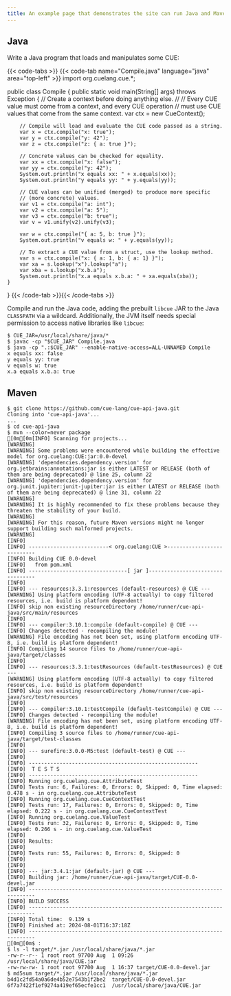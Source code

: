 ```yaml
---
title: An example page that demonstrates the site can run Java and Maven
---
```


## Java

Write a Java program that loads and manipulates some CUE:

{{< code-tabs >}}
{{< code-tab name="Compile.java" language="java" area="top-left" >}}
import org.cuelang.cue.*;

public class Compile {
    public static void main(String[] args) throws Exception {
        // Create a context before doing anything else.
        //
        // Every CUE value must come from a context, and every CUE operation
        // must use CUE values that come from the same context.
        var ctx = new CueContext();


        // Compile will load and evaluate the CUE code passed as a string.
        var x = ctx.compile("x: true");
        var y = ctx.compile("y: 42");
        var z = ctx.compile("z: { a: true }");

        // Concrete values can be checked for equality.
        var xx = ctx.compile("x: false");
        var yy = ctx.compile("y: 42");
        System.out.println("x equals xx: " + x.equals(xx));
        System.out.println("y equals yy: " + y.equals(yy));

        // CUE values can be unified (merged) to produce more specific
        // (more concrete) values.
        var v1 = ctx.compile("a: int");
        var v2 = ctx.compile("a: 5");
        var v3 = ctx.compile("b: true");
        var v = v1.unify(v2).unify(v3);

        var w = ctx.compile("{ a: 5, b: true }");
        System.out.println("v equals w: " + y.equals(yy));

        // To extract a CUE value from a struct, use the lookup method.
        var s = ctx.compile("x: { a: 1, b: { a: 1} }");
        var xa = s.lookup("x").lookup("a");
        var xba = s.lookup("x.b.a");
        System.out.println("x.a equals x.b.a: " + xa.equals(xba));
    }
}
{{< /code-tab >}}{{< /code-tabs >}}

Compile and run the Java code,
adding the prebuilt `libcue` JAR to the Java `CLASSPATH` via a wildcard.
Additionally, the JVM itself needs special permission to access native
libraries like `libcue`:

```text { title="TERMINAL" type="terminal" codeToCopy="Q1VFX0pBUj0vdXNyL2xvY2FsL3NoYXJlL2phdmEvKgpqYXZhYyAtY3AgIiRDVUVfSkFSIiBDb21waWxlLmphdmEKamF2YSAtY3AgIi46JENVRV9KQVIiIC0tZW5hYmxlLW5hdGl2ZS1hY2Nlc3M9QUxMLVVOTkFNRUQgQ29tcGlsZQ==" }
$ CUE_JAR=/usr/local/share/java/*
$ javac -cp "$CUE_JAR" Compile.java
$ java -cp ".:$CUE_JAR" --enable-native-access=ALL-UNNAMED Compile
x equals xx: false
y equals yy: true
v equals w: true
x.a equals x.b.a: true
```

## Maven

```text { title="TERMINAL" type="terminal" codeToCopy="Z2l0IGNsb25lIGh0dHBzOi8vZ2l0aHViLmNvbS9jdWUtbGFuZy9jdWUtYXBpLWphdmEuZ2l0CmNkIGN1ZS1hcGktamF2YQptdm4gLS1jb2xvcj1uZXZlciBwYWNrYWdlCjoKbHMgLWwgdGFyZ2V0LyouamFyIC91c3IvbG9jYWwvc2hhcmUvamF2YS8qLmphcgptZDVzdW0gdGFyZ2V0LyouamFyIC91c3IvbG9jYWwvc2hhcmUvamF2YS8qLmphcg==" }
$ git clone https://github.com/cue-lang/cue-api-java.git
Cloning into 'cue-api-java'...
...
$ cd cue-api-java
$ mvn --color=never package
[0m[0m[INFO] Scanning for projects...
[WARNING] 
[WARNING] Some problems were encountered while building the effective model for org.cuelang:CUE:jar:0.0-devel
[WARNING] 'dependencies.dependency.version' for org.jetbrains:annotations:jar is either LATEST or RELEASE (both of them are being deprecated) @ line 25, column 22
[WARNING] 'dependencies.dependency.version' for org.junit.jupiter:junit-jupiter:jar is either LATEST or RELEASE (both of them are being deprecated) @ line 31, column 22
[WARNING] 
[WARNING] It is highly recommended to fix these problems because they threaten the stability of your build.
[WARNING] 
[WARNING] For this reason, future Maven versions might no longer support building such malformed projects.
[WARNING] 
[INFO] 
[INFO] --------------------------< org.cuelang:CUE >---------------------------
[INFO] Building CUE 0.0-devel
[INFO]   from pom.xml
[INFO] --------------------------------[ jar ]---------------------------------
[INFO] 
[INFO] --- resources:3.3.1:resources (default-resources) @ CUE ---
[WARNING] Using platform encoding (UTF-8 actually) to copy filtered resources, i.e. build is platform dependent!
[INFO] skip non existing resourceDirectory /home/runner/cue-api-java/src/main/resources
[INFO] 
[INFO] --- compiler:3.10.1:compile (default-compile) @ CUE ---
[INFO] Changes detected - recompiling the module!
[WARNING] File encoding has not been set, using platform encoding UTF-8, i.e. build is platform dependent!
[INFO] Compiling 14 source files to /home/runner/cue-api-java/target/classes
[INFO] 
[INFO] --- resources:3.3.1:testResources (default-testResources) @ CUE ---
[WARNING] Using platform encoding (UTF-8 actually) to copy filtered resources, i.e. build is platform dependent!
[INFO] skip non existing resourceDirectory /home/runner/cue-api-java/src/test/resources
[INFO] 
[INFO] --- compiler:3.10.1:testCompile (default-testCompile) @ CUE ---
[INFO] Changes detected - recompiling the module!
[WARNING] File encoding has not been set, using platform encoding UTF-8, i.e. build is platform dependent!
[INFO] Compiling 3 source files to /home/runner/cue-api-java/target/test-classes
[INFO] 
[INFO] --- surefire:3.0.0-M5:test (default-test) @ CUE ---
[INFO] 
[INFO] -------------------------------------------------------
[INFO]  T E S T S
[INFO] -------------------------------------------------------
[INFO] Running org.cuelang.cue.AttributeTest
[INFO] Tests run: 6, Failures: 0, Errors: 0, Skipped: 0, Time elapsed: 0.478 s - in org.cuelang.cue.AttributeTest
[INFO] Running org.cuelang.cue.CueContextTest
[INFO] Tests run: 17, Failures: 0, Errors: 0, Skipped: 0, Time elapsed: 0.222 s - in org.cuelang.cue.CueContextTest
[INFO] Running org.cuelang.cue.ValueTest
[INFO] Tests run: 32, Failures: 0, Errors: 0, Skipped: 0, Time elapsed: 0.266 s - in org.cuelang.cue.ValueTest
[INFO] 
[INFO] Results:
[INFO] 
[INFO] Tests run: 55, Failures: 0, Errors: 0, Skipped: 0
[INFO] 
[INFO] 
[INFO] --- jar:3.4.1:jar (default-jar) @ CUE ---
[INFO] Building jar: /home/runner/cue-api-java/target/CUE-0.0-devel.jar
[INFO] ------------------------------------------------------------------------
[INFO] BUILD SUCCESS
[INFO] ------------------------------------------------------------------------
[INFO] Total time:  9.139 s
[INFO] Finished at: 2024-08-01T16:37:18Z
[INFO] ------------------------------------------------------------------------
[0m[0m$ :
$ ls -l target/*.jar /usr/local/share/java/*.jar
-rw-r--r-- 1 root root 97700 Aug  1 09:26 /usr/local/share/java/CUE.jar
-rw-rw-rw- 1 root root 97700 Aug  1 16:37 target/CUE-0.0-devel.jar
$ md5sum target/*.jar /usr/local/share/java/*.jar
b4d1c2fd54a0a6de4b52e7543b1f2be2  target/CUE-0.0-devel.jar
6f7a7422f1ef9274a419ef65ecfe1cc1  /usr/local/share/java/CUE.jar
```
